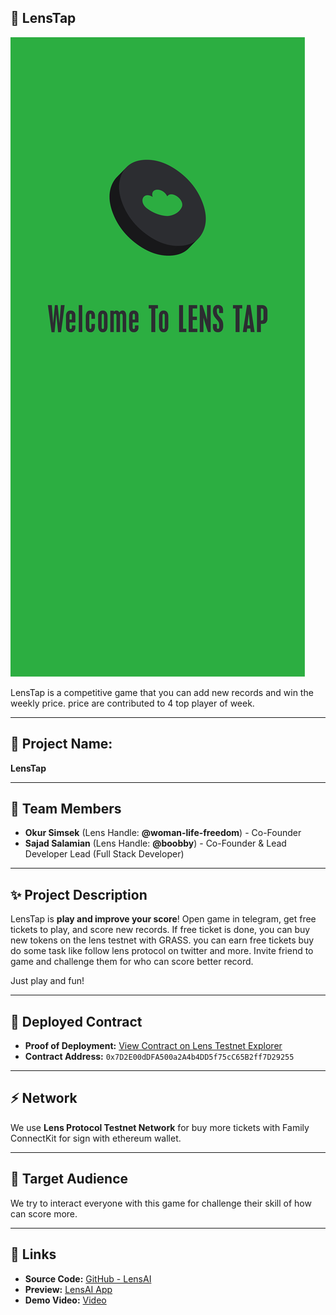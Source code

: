 ## 🚀 LensTap

![LensTap Main Banner](https://github.com/sajadsalamian/LensTab/blob/8d19e47e68edbc26ca0d9deffcf74c0d30f2e5b7/src/assets/images/start-banner.png)

LensTap is a competitive game that you can add new records and win the weekly price. price are contributed to 4 top player of week.

---

## 🌟 Project Name:

**LensTap**

---

## 🎨 Team Members

- **Okur Simsek** (Lens Handle: **@woman-life-freedom**) - Co-Founder  
- **Sajad Salamian** (Lens Handle: **@boobby**) - Co-Founder & Lead Developer Lead (Full Stack Developer)

---

## ✨ Project Description

LensTap is **play and improve your score**!
Open game in telegram, get free tickets to play, and score new records. If free ticket is done, you can buy new tokens on the lens testnet with GRASS. you can earn free tickets buy do some task like follow lens protocol on twitter and more.
Invite friend to game and challenge them for who can score better record.

Just play and fun!

---

## 🔗 Deployed Contract

- **Proof of Deployment:** [View Contract on Lens Testnet Explorer](https://block-explorer.testnet.lens.dev/address/0x7D2E00dDFA500a2A4b4DD5f75cC65B2ff7D29255#contract)
- **Contract Address:** `0x7D2E00dDFA500a2A4b4DD5f75cC65B2ff7D29255`

---

## ⚡ Network

We use **Lens Protocol Testnet Network** for buy more tickets with Family ConnectKit for sign with ethereum wallet.

---

## 🎯 Target Audience

We try to interact everyone with this game for challenge their skill of how can score more.

---

## 🔗 Links

- **Source Code:** [GitHub - LensAI](https://github.com/sajadsalamian/LensTab)
- **Preview:** [LensAI App](https://t.me/lenstapbot)
- **Demo Video:** [Video](https://youtu.be/5F153-dxjCU)
